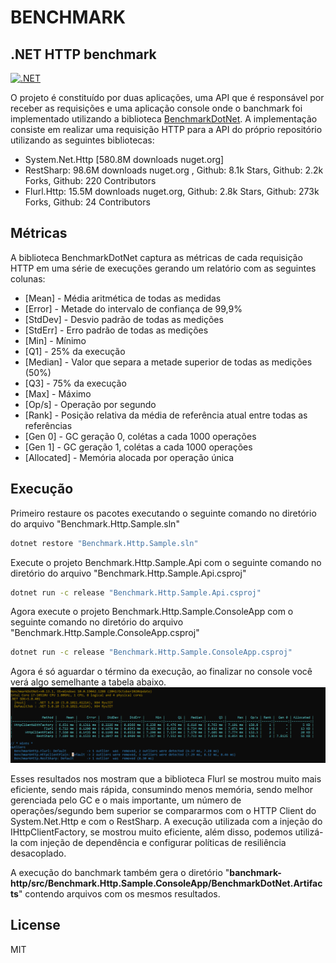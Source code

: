 # BENCHMARK
## .NET HTTP benchmark

[![.NET](https://github.com/adansklevanskis/Benchmark-HTTP/actions/workflows/dotnet.yml/badge.svg)](https://github.com/adansklevanskis/Benchmark-HTTP/actions/workflows/dotnet.yml)

O projeto é constituído por duas aplicações, uma API que é responsável por receber as requisições e uma aplicação console onde o banchmark foi implementado utilizando a biblioteca [BenchmarkDotNet](https://www.nuget.org/packages/BenchmarkDotNet/). A implementação consiste em realizar uma requisição HTTP para a API do próprio repositório utilizando as seguintes bibliotecas:

- System.Net.Http [580.8M downloads nuget.org]
- RestSharp: 98.6M downloads nuget.org , Github: 8.1k Stars, Github: 2.2k Forks, Github: 220 Contributors
- Flurl.Http: 15.5M downloads nuget.org, Github: 2.8k Stars, Github: 273k Forks, Github: 24 Contributors

## Métricas
A biblioteca BenchmarkDotNet captura as métricas de cada requisição HTTP em uma série de execuções gerando um relatório com as seguintes colunas:

- [Mean] - Média aritmética de todas as medidas
- [Error] - Metade do intervalo de confiança de 99,9%
- [StdDev] - Desvio padrão de todas as medições
- [StdErr] - Erro padrão de todas as medições
- [Min] - Mínimo
- [Q1] - 25% da execução
- [Median] - Valor que separa a metade superior de todas as medições (50%)
- [Q3] - 75% da execução
- [Max] - Máximo
- [Op/s] - Operação por segundo
- [Rank] - Posição relativa da média de referência atual entre todas as referências
- [Gen 0] - GC geração 0, colétas a cada 1000 operações
- [Gen 1] - GC geração 1, colétas a cada 1000 operações
- [Allocated] - Memória alocada por operação única

## Execução
Primeiro restaure os pacotes executando o seguinte comando no diretório do arquivo "Benchmark.Http.Sample.sln"
```sh
dotnet restore "Benchmark.Http.Sample.sln"
```
Execute o projeto Benchmark.Http.Sample.Api com o seguinte comando no diretório do arquivo "Benchmark.Http.Sample.Api.csproj"
```sh
dotnet run -c release "Benchmark.Http.Sample.Api.csproj"
```
Agora execute o projeto Benchmark.Http.Sample.ConsoleApp com o seguinte comando no diretório do arquivo "Benchmark.Http.Sample.ConsoleApp.csproj"
```sh
dotnet run -c release "Benchmark.Http.Sample.ConsoleApp.csproj"
```
Agora é só aguardar o término da execução, ao finalizar no console você verá algo semelhante a tabela abaixo.
![Console](https://github.com/wellingtonpoll/Benchmark-HTTP/blob/main/assets/banchmark_console_summary.png)

Esses resultados nos mostram que a biblioteca Flurl se mostrou muito mais eficiente, sendo mais rápida, consumindo menos memória, sendo melhor gerenciada pelo GC e o mais importante, um número de operações/segundo bem superior se compararmos com o HTTP Client do System.Net.Http e com o RestSharp. 
A execução utilizada com a injeção do IHttpClientFactory, se mostrou muito eficiente, além disso, podemos utilizá-la com injeção de dependência e configurar políticas de resiliência desacoplado. 

A execução do banchmark também gera o diretório "__banchmark-http/src/Benchmark.Http.Sample.ConsoleApp/BenchmarkDotNet.Artifacts__" contendo arquivos com os mesmos resultados.

## License
MIT
